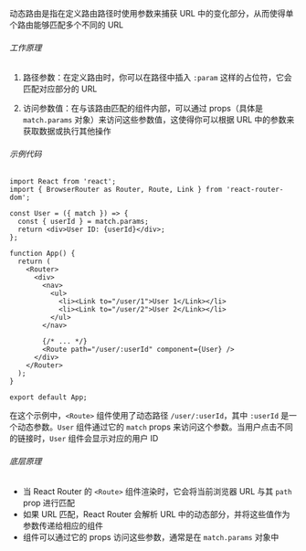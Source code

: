 动态路由是指在定义路由路径时使用参数来捕获 URL 中的变化部分，从而使得单个路由能够匹配多个不同的 URL

###### 工作原理

1. 路径参数：在定义路由时，你可以在路径中插入 `:param` 这样的占位符，它会匹配对应部分的 URL

2. 访问参数值：在与该路由匹配的组件内部，可以通过 props（具体是 `match.params` 对象）来访问这些参数值，这使得你可以根据 URL 中的参数来获取数据或执行其他操作

###### 示例代码

```TSX
import React from 'react';
import { BrowserRouter as Router, Route, Link } from 'react-router-dom';

const User = ({ match }) => {
  const { userId } = match.params;
  return <div>User ID: {userId}</div>;
};

function App() {
  return (
    <Router>
      <div>
        <nav>
          <ul>
            <li><Link to="/user/1">User 1</Link></li>
            <li><Link to="/user/2">User 2</Link></li>
          </ul>
        </nav>

        {/* ... */}
        <Route path="/user/:userId" component={User} />
      </div>
    </Router>
  );
}

export default App;
```

在这个示例中，`<Route>` 组件使用了动态路径 `/user/:userId`，其中 `:userId` 是一个动态参数。`User` 组件通过它的 `match` props 来访问这个参数。当用户点击不同的链接时，`User` 组件会显示对应的用户 ID

###### 底层原理

- 当 React Router 的 `<Route>` 组件渲染时，它会将当前浏览器 URL 与其 `path` prop 进行匹配
- 如果 URL 匹配，React Router 会解析 URL 中的动态部分，并将这些值作为参数传递给相应的组件
- 组件可以通过它的 props 访问这些参数，通常是在 `match.params` 对象中
